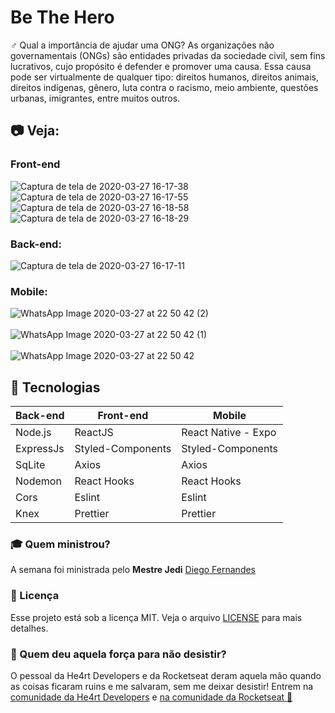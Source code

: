 # Be The Hero
♂️ Qual a importância de ajudar uma ONG?
As organizações não governamentais (ONGs) são entidades privadas da sociedade civil, sem fins lucrativos, cujo propósito é defender e promover uma causa. Essa causa pode ser virtualmente de qualquer tipo: direitos humanos, direitos animais, direitos indígenas, gênero, luta contra o racismo, meio ambiente, questões urbanas, imigrantes, entre muitos outros.

## :camera: Veja:

### Front-end

![Captura de tela de 2020-03-27 16-17-38](https://user-images.githubusercontent.com/46541402/77792440-24c37680-7047-11ea-8223-94777d3c4d44.png)
![Captura de tela de 2020-03-27 16-17-55](https://user-images.githubusercontent.com/46541402/77792460-2db44800-7047-11ea-8238-c3a32452e12a.png)
![Captura de tela de 2020-03-27 16-18-58](https://user-images.githubusercontent.com/46541402/77792482-360c8300-7047-11ea-9713-88dbf333aa5f.png)
![Captura de tela de 2020-03-27 16-18-29](https://user-images.githubusercontent.com/46541402/77792486-36a51980-7047-11ea-9937-b3d34f4badbc.png)



### Back-end:
![Captura de tela de 2020-03-27 16-17-11](https://user-images.githubusercontent.com/46541402/77792549-4f153400-7047-11ea-963d-8ef5d5aa5e5c.png)

### Mobile:


![WhatsApp Image 2020-03-27 at 22 50 42 (2)](https://user-images.githubusercontent.com/46541402/77812203-923ec980-707e-11ea-9d91-c3330f5cebdd.jpeg)<br><br>
![WhatsApp Image 2020-03-27 at 22 50 42 (1)](https://user-images.githubusercontent.com/46541402/77812205-92d76000-707e-11ea-85a8-f4e59b137aa4.jpeg)<br><br>
![WhatsApp Image 2020-03-27 at 22 50 42](https://user-images.githubusercontent.com/46541402/77812206-936ff680-707e-11ea-8cf0-b324fbcb3197.jpeg)


## :rocket: Tecnologias

<table>
  <thead>
    <th>Back-end</th>
    <th>Front-end</th>
    <th>Mobile</th>
  </thead>
  <tbody>
    <tr>
      <td>Node.js</td>
      <td>ReactJS</td>
      <td>React Native - Expo</td>
    </tr>
    <tr>
      <td>ExpressJs</td>
      <td>Styled-Components</td>
      <td>Styled-Components</td>
    </tr>
    <tr>
      <td>SqLite</td>
      <td>Axios</td>
      <td>Axios</td>
    </tr>
    <tr>
      <td>Nodemon</td>
      <td>React Hooks</td>
      <td>React Hooks</td>
    </tr>
    <tr>
      <td>Cors</td>
      <td>Eslint</td>
      <td>Eslint</td>
    </tr>
    <tr>
      <td>Knex</td>
      <td>Prettier</td>
      <td>Prettier</td>
    </tr>
  </tbody>
</table>

### :mortar_board: Quem ministrou?

A semana foi ministrada pelo <b>Mestre Jedi</b> [Diego Fernandes](https://github.com/diego3g)

### :memo: Licença

Esse projeto está sob a licença MIT. Veja o arquivo [LICENSE](LICENSE.md) para mais detalhes.

### :muscle: Quem deu aquela força para não desistir?

O pessoal da He4rt Developers e da Rocketseat deram aquela mão quando as coisas ficaram ruins e me salvaram, sem me deixar desistir!
Entrem na [comunidade da He4rt Developers](https://discord.gg/8mA4CM2) e [na comunidade da Rocketseat :rocket:](https://discordapp.com/invite/gCRAFhc)
